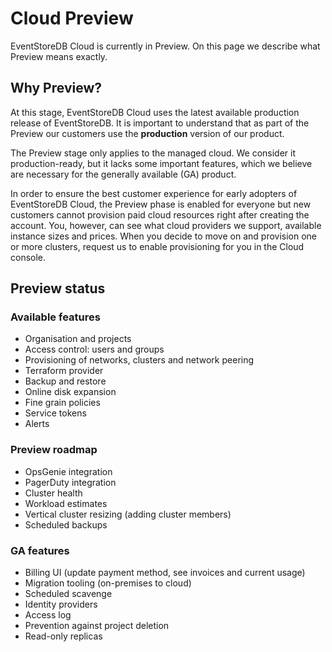 # Cloud Preview

EventStoreDB Cloud is currently in Preview. On this page we describe what Preview means exactly.

## Why Preview?

At this stage, EventStoreDB Cloud uses the latest available production release of EventStoreDB. It is important to understand that as part of the Preview our customers use the **production** version of our product.

The Preview stage only applies to the managed cloud. We consider it production-ready, but it lacks some important features, which we believe are necessary for the generally available (GA) product.

In order to ensure the best customer experience for early adopters of EventStoreDB Cloud, the Preview phase is enabled for everyone but new customers cannot provision paid cloud resources right after creating the account. You, however, can see what cloud providers we support, available instance sizes and prices. When you decide to move on and provision one or more clusters, request us to enable provisioning for you in the Cloud console.

## Preview status

### Available features

- Organisation and projects
- Access control: users and groups
- Provisioning of networks, clusters and network peering
- Terraform provider
- Backup and restore
- Online disk expansion
- Fine grain policies
- Service tokens
- Alerts

### Preview roadmap

- OpsGenie integration
- PagerDuty integration
- Cluster health
- Workload estimates
- Vertical cluster resizing (adding cluster members)
- Scheduled backups

### GA features

- Billing UI (update payment method, see invoices and current usage)
- Migration tooling (on-premises to cloud)
- Scheduled scavenge
- Identity providers
- Access log
- Prevention against project deletion
- Read-only replicas
